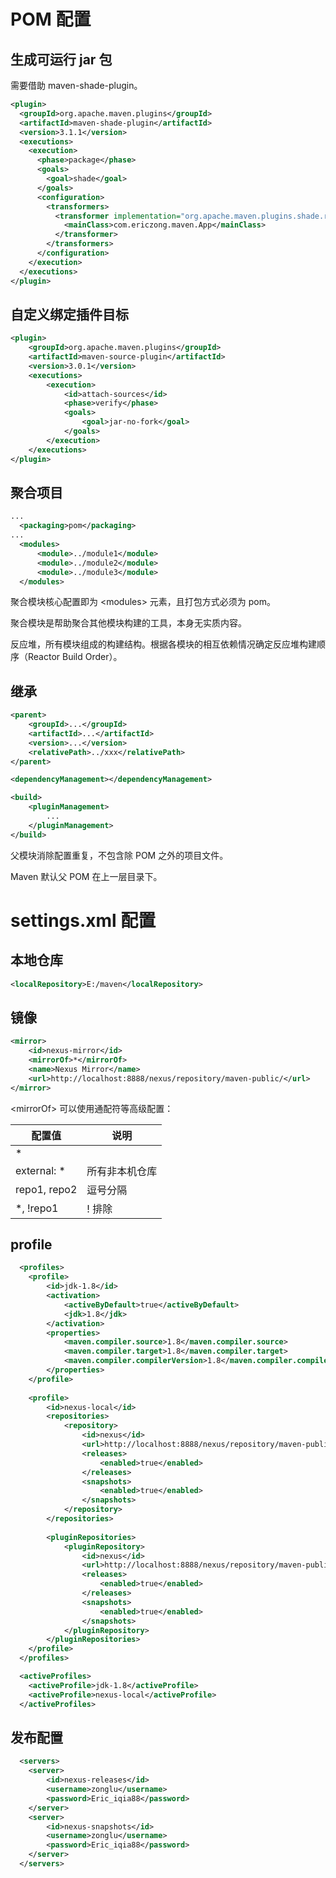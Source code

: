# POM 配置

## 生成可运行 jar 包

需要借助 maven-shade-plugin。

```xml
<plugin>
  <groupId>org.apache.maven.plugins</groupId>
  <artifactId>maven-shade-plugin</artifactId>
  <version>3.1.1</version>
  <executions>
    <execution>
      <phase>package</phase>
      <goals>
        <goal>shade</goal>
      </goals>
      <configuration>
        <transformers>
          <transformer implementation="org.apache.maven.plugins.shade.resource.ManifestResourceTransformer">
            <mainClass>com.ericzong.maven.App</mainClass>
          </transformer>
        </transformers>
      </configuration>
    </execution>
  </executions>
</plugin>
```

## 自定义绑定插件目标

```xml
<plugin>
    <groupId>org.apache.maven.plugins</groupId>
    <artifactId>maven-source-plugin</artifactId>
    <version>3.0.1</version>
    <executions>
        <execution>
            <id>attach-sources</id>
            <phase>verify</phase>
            <goals>
                <goal>jar-no-fork</goal>
            </goals>
        </execution>
    </executions>
</plugin>
```

## 聚合项目

```xml
...
  <packaging>pom</packaging>
...
  <modules>
      <module>../module1</module>
      <module>../module2</module>
      <module>../module3</module>
  </modules>
```

聚合模块核心配置即为 \<modules\> 元素，且打包方式必须为 pom。

聚合模块是帮助聚合其他模块构建的工具，本身无实质内容。

反应堆，所有模块组成的构建结构。根据各模块的相互依赖情况确定反应堆构建顺序（Reactor Build Order）。

## 继承

```xml
<parent>
    <groupId>...</groupId>
    <artifactId>...</artifactId>
    <version>...</version>
    <relativePath>../xxx</relativePath>
</parent>

<dependencyManagement></dependencyManagement>

<build>
    <pluginManagement>
        ...
    </pluginManagement>
</build>
```

父模块消除配置重复，不包含除 POM 之外的项目文件。

Maven 默认父 POM 在上一层目录下。

# settings.xml 配置

## 本地仓库

```xml
<localRepository>E:/maven</localRepository>
```

## 镜像

```xml
<mirror>
	<id>nexus-mirror</id>
	<mirrorOf>*</mirrorOf>
	<name>Nexus Mirror</name>
	<url>http://localhost:8888/nexus/repository/maven-public/</url>
</mirror>
```

\<mirrorOf\> 可以使用通配符等高级配置：

| 配置值       | 说明           |
| ------------ | -------------- |
| *            |                |
| external: *  | 所有非本机仓库 |
| repo1, repo2 | 逗号分隔       |
| *, !repo1    | ! 排除         |

## profile

```xml
  <profiles>
	<profile>
		<id>jdk-1.8</id>
		<activation>
			<activeByDefault>true</activeByDefault>
			<jdk>1.8</jdk>
		</activation>
		<properties>
			<maven.compiler.source>1.8</maven.compiler.source>
			<maven.compiler.target>1.8</maven.compiler.target>
			<maven.compiler.compilerVersion>1.8</maven.compiler.compilerVersion>
		</properties>
	</profile>
	
	<profile>
		<id>nexus-local</id>
		<repositories>
			<repository>
				<id>nexus</id>
				<url>http://localhost:8888/nexus/repository/maven-public/</url>
				<releases>
					<enabled>true</enabled>
				</releases>
				<snapshots>
					<enabled>true</enabled>
				</snapshots>
			</repository>
		</repositories>
		
		<pluginRepositories>
			<pluginRepository>
				<id>nexus</id>
				<url>http://localhost:8888/nexus/repository/maven-public/</url>
				<releases>
					<enabled>true</enabled>
				</releases>
				<snapshots>
					<enabled>true</enabled>
				</snapshots>
			</pluginRepository>
		</pluginRepositories>
	</profile>
  </profiles>

  <activeProfiles>
	<activeProfile>jdk-1.8</activeProfile>
	<activeProfile>nexus-local</activeProfile>
  </activeProfiles>
```

## 发布配置

```xml
  <servers>
	<server>
		<id>nexus-releases</id>
		<username>zonglu</username>
		<password>Eric_iqia88</password>
	</server>
	<server>
		<id>nexus-snapshots</id>
		<username>zonglu</username>
		<password>Eric_iqia88</password>
	</server>
  </servers>
```

